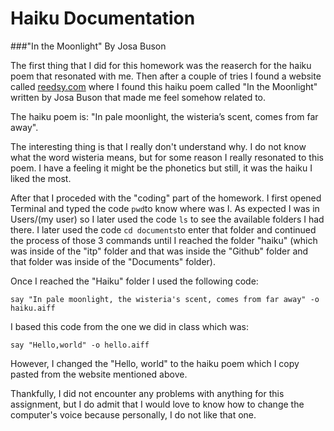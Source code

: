 # Haiku Documentation
###"In the Moonlight" By Josa Buson

The first thing that I did for this homework was the reaserch for the haiku poem that resonated with me. Then after a couple of tries I found a website called [reedsy.com](https://reedsy.com/discovery/blog/haiku-poem-examples) where I found this haiku poem called "In the Moonlight" written by Josa Buson that made me feel somehow related to.

The haiku poem is: "In pale moonlight, the wisteria’s scent, comes from far away".

The interesting thing is that I really don't understand why. I do not know what the word wisteria means, but for some reason I really resonated to this poem. I have a feeling it might be the phonetics but still, it was the haiku I liked the most.

After that I proceded with the "coding" part of the homework. I first opened Terminal and typed the code `pwd`to know where was I. As expected I was in Users/(my user) so I later used the code `ls` to see the available folders I had there. I later used the code `cd documents`to enter that folder and continued the process of those 3 commands until I reached the folder "haiku" (which was inside of the "itp" folder and that was inside the "Github" folder and that folder was inside of the "Documents" folder).

Once I reached the "Haiku" folder I used the following code:

`say "In pale moonlight, the wisteria's scent, comes from far away" -o haiku.aiff 
`

I based this code from the one we did in class which was:

`say "Hello,world" -o hello.aiff`

However, I changed the "Hello, world" to the haiku poem which I copy pasted from the website mentioned above. 

Thankfully, I did not encounter any problems with anything for this assignment, but I do admit that I would love to know how to change the computer's voice because personally, I do not like that one.